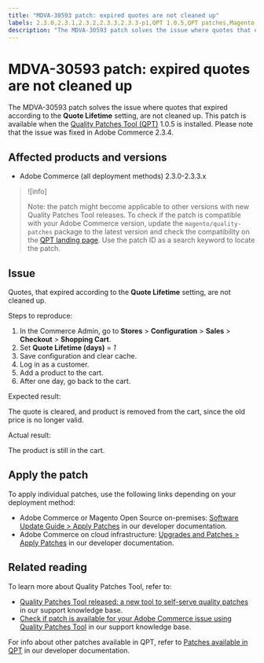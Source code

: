 ```yaml
---
title: "MDVA-30593 patch: expired quotes are not cleaned up"
labels: 2.3.0,2.3.1,2.3.2,2.3.3,2.3.3-p1,QPT 1.0.5,QPT patches,Magento Commerce,Magento Commerce Cloud,Quality Patches Tool,quote,support tools
description: "The MDVA-30593 patch solves the issue where quotes that expired according to the **Quote Lifetime** setting, are not cleaned up. This patch is available when the [Quality Patches Tool (QPT)](https://support.magento.com/hc/en-us/articles/360047139492) 1.0.5 is installed. Please note that the issue was fixed in Adobe Commerce 2.3.4."
---
```


# MDVA-30593 patch: expired quotes are not cleaned up

The MDVA-30593 patch solves the issue where quotes that expired according to the **Quote Lifetime** setting, are not cleaned up. This patch is available when the [Quality Patches Tool (QPT)](https://support.magento.com/hc/en-us/articles/360047139492) 1.0.5 is installed. Please note that the issue was fixed in Adobe Commerce 2.3.4.

## Affected products and versions

* Adobe Commerce (all deployment methods) 2.3.0-2.3.3.x

>![info]
>
>Note: the patch might become applicable to other versions with new Quality Patches Tool releases. To check if the patch is compatible with your Adobe Commerce version, update the `magento/quality-patches` package to the latest version and check the compatibility on the [QPT landing page](https://devdocs.magento.com/quality-patches/tool.html#patch-grid). Use the patch ID as a search keyword to locate the patch.

## Issue

Quotes, that expired according to the **Quote Lifetime** setting, are not cleaned up.

 <span class="wysiwyg-underline">Steps to reproduce:</span>

1. In the Commerce Admin, go to **Stores** > **Configuration** > **Sales** > **Checkout** > **Shopping Cart**.
1. Set **Quote Lifetime (days)** = *1*
1. Save configuration and clear cache.
1. Log in as a customer.
1. Add a product to the cart.
1. After one day, go back to the cart.

 <span class="wysiwyg-underline">Expected result:</span>

The quote is cleared, and product is removed from the cart, since the old price is no longer valid.

 <span class="wysiwyg-underline">Actual result:</span>

 The product is still in the cart.

## Apply the patch

To apply individual patches, use the following links depending on your deployment method:

* Adobe Commerce or Magento Open Source on-premises: [Software Update Guide > Apply Patches](https://devdocs.magento.com/guides/v2.4/comp-mgr/patching/mqp.html) in our developer documentation.
* Adobe Commerce on cloud infrastructure: [Upgrades and Patches > Apply Patches](https://devdocs.magento.com/cloud/project/project-patch.html) in our developer documentation.

## Related reading

To learn more about Quality Patches Tool, refer to:

* [Quality Patches Tool released: a new tool to self-serve quality patches](https://support.magento.com/hc/en-us/articles/360047139492) in our support knowledge base.
* [Check if patch is available for your Adobe Commerce issue using Quality Patches Tool](https://support.magento.com/hc/en-us/articles/360047125252) in our support knowledge base.

For info about other patches available in QPT, refer to [Patches available in QPT](https://devdocs.magento.com/quality-patches/tool.html#patch-grid) in our developer documentation.